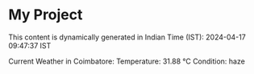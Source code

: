 # My Project

This content is dynamically generated in Indian Time (IST): 2024-04-17 09:47:37 IST


Current Weather in Coimbatore:
Temperature: 31.88 °C
Condition: haze
